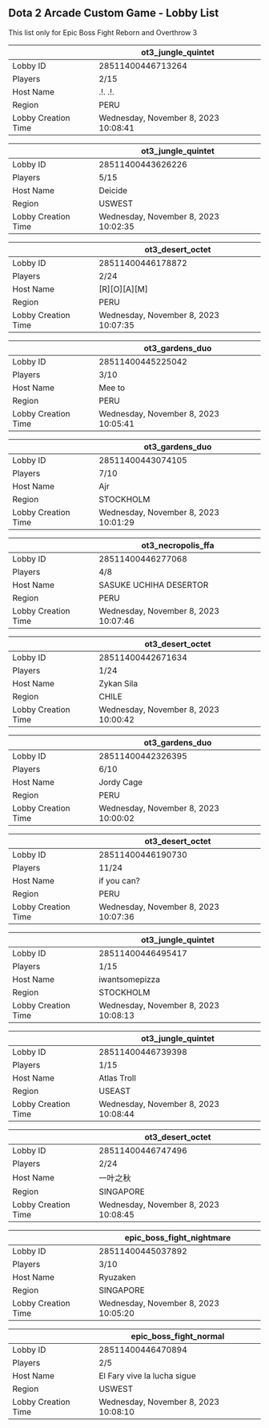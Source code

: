 ## Dota 2 Arcade Custom Game - Lobby List

This list only for Epic Boss Fight Reborn and Overthrow 3

|  | ot3_jungle_quintet |
| ------ | ------ |
| Lobby ID | 28511400446713264 |
| Players | 2/15 |
| Host Name | .!. .!. |
| Region | PERU |
| Lobby Creation Time | Wednesday, November 8, 2023 10:08:41 |


|  | ot3_jungle_quintet |
| ------ | ------ |
| Lobby ID | 28511400443626226 |
| Players | 5/15 |
| Host Name | Deicide |
| Region | USWEST |
| Lobby Creation Time | Wednesday, November 8, 2023 10:02:35 |


|  | ot3_desert_octet |
| ------ | ------ |
| Lobby ID | 28511400446178872 |
| Players | 2/24 |
| Host Name | [R][O][A][M] |
| Region | PERU |
| Lobby Creation Time | Wednesday, November 8, 2023 10:07:35 |


|  | ot3_gardens_duo |
| ------ | ------ |
| Lobby ID | 28511400445225042 |
| Players | 3/10 |
| Host Name | Mee to |
| Region | PERU |
| Lobby Creation Time | Wednesday, November 8, 2023 10:05:41 |


|  | ot3_gardens_duo |
| ------ | ------ |
| Lobby ID | 28511400443074105 |
| Players | 7/10 |
| Host Name | Ajr |
| Region | STOCKHOLM |
| Lobby Creation Time | Wednesday, November 8, 2023 10:01:29 |


|  | ot3_necropolis_ffa |
| ------ | ------ |
| Lobby ID | 28511400446277068 |
| Players | 4/8 |
| Host Name | SASUKE UCHIHA DESERTOR |
| Region | PERU |
| Lobby Creation Time | Wednesday, November 8, 2023 10:07:46 |


|  | ot3_desert_octet |
| ------ | ------ |
| Lobby ID | 28511400442671634 |
| Players | 1/24 |
| Host Name | Zykan Sila |
| Region | CHILE |
| Lobby Creation Time | Wednesday, November 8, 2023 10:00:42 |


|  | ot3_gardens_duo |
| ------ | ------ |
| Lobby ID | 28511400442326395 |
| Players | 6/10 |
| Host Name | Jordy Cage |
| Region | PERU |
| Lobby Creation Time | Wednesday, November 8, 2023 10:00:02 |


|  | ot3_desert_octet |
| ------ | ------ |
| Lobby ID | 28511400446190730 |
| Players | 11/24 |
| Host Name | if you can? |
| Region | PERU |
| Lobby Creation Time | Wednesday, November 8, 2023 10:07:36 |


|  | ot3_jungle_quintet |
| ------ | ------ |
| Lobby ID | 28511400446495417 |
| Players | 1/15 |
| Host Name | iwantsomepizza |
| Region | STOCKHOLM |
| Lobby Creation Time | Wednesday, November 8, 2023 10:08:13 |


|  | ot3_jungle_quintet |
| ------ | ------ |
| Lobby ID | 28511400446739398 |
| Players | 1/15 |
| Host Name | Atlas Troll |
| Region | USEAST |
| Lobby Creation Time | Wednesday, November 8, 2023 10:08:44 |


|  | ot3_desert_octet |
| ------ | ------ |
| Lobby ID | 28511400446747496 |
| Players | 2/24 |
| Host Name | 一叶之秋 |
| Region | SINGAPORE |
| Lobby Creation Time | Wednesday, November 8, 2023 10:08:45 |


|  | epic_boss_fight_nightmare |
| ------ | ------ |
| Lobby ID | 28511400445037892 |
| Players | 3/10 |
| Host Name | Ryuzaken |
| Region | SINGAPORE |
| Lobby Creation Time | Wednesday, November 8, 2023 10:05:20 |


|  | epic_boss_fight_normal |
| ------ | ------ |
| Lobby ID | 28511400446470894 |
| Players | 2/5 |
| Host Name | El Fary vive la lucha sigue |
| Region | USWEST |
| Lobby Creation Time | Wednesday, November 8, 2023 10:08:10 |


